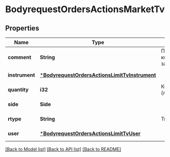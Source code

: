 # BodyrequestOrdersActionsMarketTv

## Properties
Name | Type | Description | Notes
------------ | ------------- | ------------- | -------------
**comment** | **String** | Пользовательский комментарий к заявке | [default to null]
**instrument** | [***BodyrequestOrdersActionsLimitTvInstrument**](bodyrequest_OrdersActionsLimitTV_instrument.md) |  | [default to null]
**quantity** | **i32** | Количество (лоты) | [default to null]
**side** | **Side** |  | [default to null]
**rtype** | **String** | Тип заявки | [default to null]
**user** | [***BodyrequestOrdersActionsLimitTvUser**](bodyrequest_OrdersActionsLimitTV_user.md) |  | [default to null]

[[Back to Model list]](../README.md#documentation-for-models) [[Back to API list]](../README.md#documentation-for-api-endpoints) [[Back to README]](../README.md)

